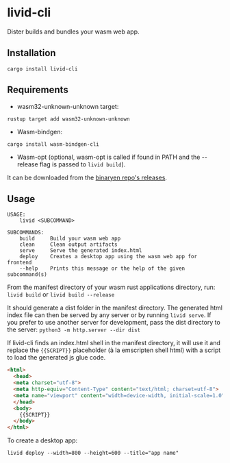# livid-cli

Dister builds and bundles your wasm web app.

## Installation
`cargo install livid-cli`

## Requirements
- wasm32-unknown-unknown target:

`rustup target add wasm32-unknown-unknown`

- Wasm-bindgen:

`cargo install wasm-bindgen-cli`

- Wasm-opt (optional, wasm-opt is called if found in PATH and the --release flag is passed to `livid build`).

It can be downloaded from the [binaryen repo's releases](https://github.com/WebAssembly/binaryen/releases).

## Usage
```
USAGE:
    livid <SUBCOMMAND>

SUBCOMMANDS:
    build     Build your wasm web app
    clean     Clean output artifacts
    serve     Serve the generated index.html
    deploy    Creates a desktop app using the wasm web app for frontend
    --help    Prints this message or the help of the given subcommand(s)
```

From the manifest directory of your wasm rust applications directory, run:
`livid build` or `livid build --release`

It should generate a dist folder in the manifest directory. The generated html index file can then be served by any server or by running `livid serve`. If you prefer to use another server for development, pass the dist directory to the server:
`python3 -m http.server --dir dist`

If livid-cli finds an index.html shell in the manifest directory, it will use it and replace the `{{SCRIPT}}`  placeholder (à la emscripten shell html) with a script to load the generated js glue code.
```html
<html>
  <head>
  <meta charset="utf-8">
  <meta http-equiv="Content-Type" content="text/html; charset=utf-8">
  <meta name="viewport" content="width=device-width, initial-scale=1.0">
  </head>
  <body>
    {{SCRIPT}}
  </body>
</html>
```

To create a desktop app:
```
livid deploy --width=800 --height=600 --title="app name"
```